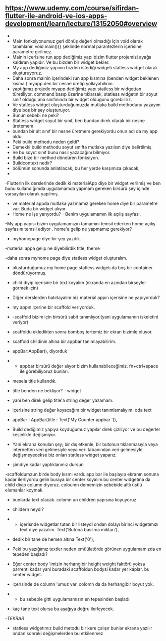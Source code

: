 ##  https://www.udemy.com/course/sifirdan-flutter-ile-android-ve-ios-apps-development/learn/lecture/13152050#overview
- 
- Main fonksiyonumuz geri dönüş değeri olmadığı için void olarak tanımlanır. void main(){} şeklinde normal parantezlerin içerisine parametre girilmez.
- Mainin içerisine run app dediğimiz yapı bizim flutter projemizi ayağa kaldıran yapıdır. Ve bu bizden bir widget bekler.
- My app dediğimiz yapının bizden istediği widgetı statless widget olarak oluşturuyoruz.
- Daha sonra mainin içerindeki run app kısmına (benden widget beklenen kısma ) myapp den bir nesne üretip yollayabilirim.
- yaptığımız projede myapp dediğimiz yapı statless bir widgettan türetiliyor. command basıp üzerine tıklarsak; statless widgetın bir soyut sınıf olduğu,ana sınıfınında bir widget olduğunu görebiliriz.
- Ve statless widget oluşturduğumuzda mutlaka build methodunu yazayım diye boş bir şey oluşturuyor.
- Bunun sebebi ne peki?
- Statless widget soyut bir sınıf, ben bundan direk olarak bir nesne üretemem.
- bundan bir alt sınıf bir nesne üretmem gerekiyordu onun adı da my app oldu.
- Peki build methodu neden geldi?
- Demekki build methodu soyut sınıfta mutlaka yazılsın diye belirtilmiş.
- Ve bu soyut sınıf bunu nasıl yazacağını bilmiyor.
- Build bize bir method döndüren fonksiyon.
- Buildcontext nedir?
- bölümün sonunda anlatılacak, bu her yerde karşımıza çıkacak,
- 
-Flutterin ilk derslerinde dedik ki materialApp diye bir widget verilmiş ve ben bunu kullandığımda uygulamamda yapmam gereken birsürü şey içinde varsayılan olarak yapılmış.
- ve material appda mutlaka yazmamız gereken home diye bir parametre var. Buda bir widget alıyor.
- Home ne işe yarıyordu? - Benim uygulamamın ilk açılış sayfası.

-My app yapısı bizim uygulamamızın tamamını temsil ederken home açılış sayfasını temsil ediyor . home'a gelip ne yapmamız gerekiyor?
- myhomepage diye bir şey yazdık.

-material appa gelip ne diyebilirdik title, theme 

-daha sonra myhome page diye statless widget oluşturalım.
- oluşturduğumuz my home page statless widgetı da boş bir container döndürüyormuş.
- child diyip içerisine bir text koyalım (ekranda en azından birşeyler görmek için)

- Diğer derslerden hatırlayalım biz material appın içerisine ne yapıyorduk?
- my appın içerine bir scaffold veriyorduk.
- -scaffold bizim için birsürü sabit tanımlıyor.(yani uygulamamın iskeletini veriyor)
- scaffoldu ekledikten sonra bomboş tertemiz bir ekran bizimle oluyor.
- scaffold childinin altına bir appbar tanımlayabilirim.
- appBar:AppBar(), diyorduk
- - appbar birsürü değer alıyor bizim kullanabileceğimiz. fn+ctrl+space ile görebiliyoruz bunları.
- mesela title kullandık.
- title benden ne bekliyor? - widget
- yani ben direk gelip title'a string değer yazamam.
- içerisine string değer koyacağım bir widget tanımlamalıyım. oda text
- appBar : AppBar(title : Text('My Counter appbar ')),


- Build dediğimiz yapıya koyduğumuz yapılar direk çiziliyor ve bu değerler kesinlikle değişmiyor.
- Yani ekrana konulan şey; bir dış etkenle, bir butonun tıklanmasıyla veya internetten veri gelmesiyle veya veri tabanından veri gelmesiyle değişmeyecekse biz onları statless widget yaparız.
- şimdiye kadar yaptıklarımız dursun 

-scaffoldumzun birde body kısmı vardı. app bar ile başlayıp ekranın sonuna kadar ilerliyordu gelin buraya bir center koyalım.bu center widgetına da child diyip column diyoruz. coloumn dememizin sebebide altlı üstlü elemanlar koymak.
- bunlarda text olacak. colomn un children yapısına koyuyoruz

- childern neydi?
- - içerisnde widgetlar tutan bir listeydi ondan dolayı birinci widgetımızı text diye yazalım. Text('Butona basılma miktarı'),
- dedik bir tane de hemen altına Text('0'),
- Peki bu yazığımız textler neden emüülatörde görünen uygulamamızda en tepeden başladı? 
- Eğer center body 'imizin herhangibir height weight faktörü yoksa parrentı kadar yani buradaki scaffoldun bodysi kadar yer kaplar. bu center widget.
- içerisinde de column 'umuz var. colomn da da herhangibir boyut yok.
- - bu sebeple gitti uygulamamızın en tepesinden başladı
- kaç tane text olursa bu aşağıya doğru ilerleyecek.

-_TEKRAR_
- statless widgetımız build metodu bir kere çalışır bunlar ekrana yazılır ondan sonraki değişmelerden bu etkilenmez

